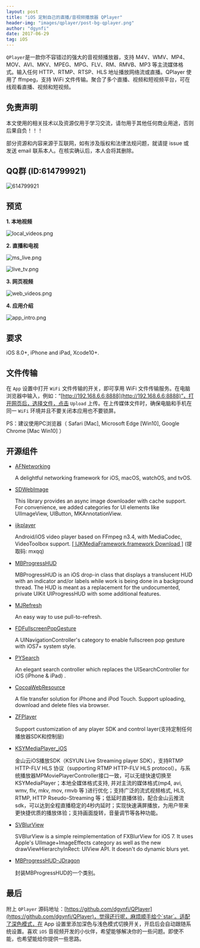 ```yaml
---
layout: post
title: "iOS 定制自己的直播/音视频播放器 QPlayer"
header-img: "images/qplayer/post-bg-qplayer.png"
author: "dgynfi"
date: 2017-06-29
tag: iOS
---
```



`QPlayer`是一款你不容错过的强大的音视频播放器，支持 M4V、WMV、MP4、MOV、AVI、MKV、MPEG、MPG、FLV、RM、RMVB、MP3 等主流媒体格式。输入任何 HTTP、RTMP、RTSP、HLS 地址播放网络流或直播。QPlayer 使用了 ffmpeg，支持 WiFi 文件传输。聚合了多个直播、视频和短视频平台，可在线观看直播、视频和短视频。


## 免责声明

本文使用的相关技术以及资源仅用于学习交流，请勿用于其他任何商业用途，否则后果自负！！！

部分资源和内容来源于互联网，如有涉及版权和法律法规问题，就请提 issue 或发送 email 联系本人。在核实确认后，本人会将其删除。


## QQ群 (ID:614799921)

![614799921](https://dgynfi.github.io/images/qrcode/g614799921.jpg)


## 预览

**1. 本地视频**

![local_videos.png](https://dgynfi.github.io/images/qplayer/local_videos.png)

**2. 直播和电视**

![ms_live.png](https://dgynfi.github.io/images/qplayer/ms_live.png)

![live_tv.png](https://dgynfi.github.io/images/qplayer/live_tv.png)

**3. 网页视频**

![web_videos.png](https://dgynfi.github.io/images/qplayer/web_videos.png)

**4. 应用介绍**

![app_intro.png](https://dgynfi.github.io/images/qplayer/app_intro.png)


## 要求

iOS 8.0+, iPhone and iPad, Xcode10+.


## 文件传输

在 `App` 设置中打开 `WiFi` 文件传输的开关，即可享用 WiFi 文件传输服务。在电脑浏览器中输入，例如：“[http://192.168.6.6:8888](http://192.168.6.6:8888)”，打开网页后，选择文件，点击 `Upload` 上传。在上传媒体文件时，确保电脑和手机在同一 `WiFi` 环境并且不要关闭本应用也不要锁屏。

PS：建议使用PC浏览器（ Safari [Mac], Microsoft Edge [Win10], Google Chrome [Mac Win10] ）


## 开源组件

- [AFNetworking](https://github.com/AFNetworking/AFNetworking)

  A delightful networking framework for iOS, macOS, watchOS, and tvOS. 

- [SDWebImage](https://github.com/SDWebImage/SDWebImage)

  This library provides an async image downloader with cache support. For convenience, we added categories for UI elements like UIImageView, UIButton, MKAnnotationView.

- [ijkplayer](https://github.com/bilibili/ijkplayer) 

  Android/iOS video player based on FFmpeg n3.4, with MediaCodec, VideoToolbox support.  [[ IJKMediaFramework.framework Download ]](https://pan.baidu.com/s/1WCZzdCUiaQL3a1yJSD22QQ) (提取码: mxqq)

- [MBProgressHUD](https://github.com/jdg/MBProgressHUD)

  MBProgressHUD is an iOS drop-in class that displays a translucent HUD with an indicator and/or labels while work is being done in a background thread. The HUD is meant as a replacement for the undocumented, private UIKit UIProgressHUD with some additional features.

- [MJRefresh](https://github.com/CoderMJLee/MJRefresh)

  An easy way to use pull-to-refresh.

- [FDFullscreenPopGesture](https://github.com/forkingdog/FDFullscreenPopGesture) 

  A UINavigationController's category to enable fullscreen pop gesture with iOS7+ system style.

- [PYSearch](https://github.com/ko1o/PYSearch)

   An elegant search controller which replaces the UISearchController for iOS (iPhone & iPad) .

- [CocoaWebResource](https://github.com/robin/cocoa-web-resource)

  A file transfer solution for iPhone and iPod Touch. Support uploading, download and delete files via browser.

- [ZFPlayer](https://github.com/renzifeng/ZFPlayer) 

  Support customization of any player SDK and control layer(支持定制任何播放器SDK和控制层)

- [KSYMediaPlayer_iOS](https://github.com/ksvc/KSYMediaPlayer_iOS)

  金山云iOS播放SDK（KSYUN Live Streaming player SDK），支持RTMP HTTP-FLV HLS 协议（supporting RTMP HTTP-FLV HLS protocol）。与系统播放器MPMoviePlayerController接口一致，可以无缝快速切换至KSYMediaPlayer；本地全媒体格式支持, 并对主流的媒体格式(mp4, avi, wmv, flv, mkv, mov, rmvb 等 )进行优化；支持广泛的流式视频格式, HLS, RTMP, HTTP Rseudo-Streaming 等；低延时直播体验，配合金山云推流sdk，可以达到全程直播稳定的4秒内延时；实现快速满屏播放，为用户带来更快捷优质的播放体验；支持画面旋转，音量调节等各种功能。

- [SVBlurView](https://github.com/TransitApp/SVBlurView)

  SVBlurView is a simple reimplementation of FXBlurView for iOS 7. It uses Apple's UIImage+ImageEffects category as well as the new drawViewHierarchyInRect: UIView API. It doesn't do dynamic blurs yet.

- [MBProgressHUD-JDragon](https://github.com/lyc59621/MBProgressHUD-JDragon)

  封装MBProgressHUD的一个类别。


## 最后

附上 `QPlayer` 源码地址：[https://github.com/dgynfi/QPlayer](https://github.com/dgynfi/QPlayer)，觉得还行呢，麻烦顺手给个`star`。适配了深色模式，在 App 设置里添加深色与浅色模式切换开关，开启后会自动跟随系统设置。喜欢 `iOS` 音视频开发的小伙伴，希望能够解决你的一些问题。即使不能，也希望能给你提供一些思路。

